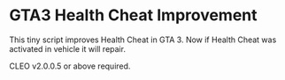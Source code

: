 # GTA3 Health Cheat Improvement
This tiny script improves Health Cheat in GTA 3. Now if Health Cheat was activated in vehicle it will repair. 

CLEO v2.0.0.5 or above required.
